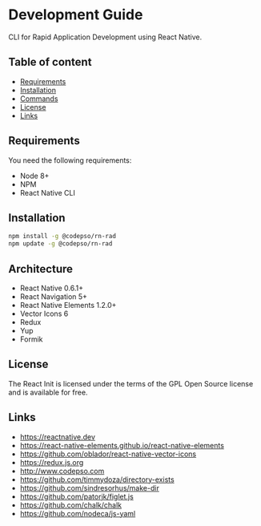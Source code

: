 # Development Guide
CLI for Rapid Application Development using React Native.
## Table of content
- [Requirements](#requirements)
- [Installation](#installation)
- [Commands](#commands)
- [License](#license)
- [Links](#links)
## Requirements
You need the following requirements:
 - Node 8+
 - NPM
 - React Native CLI
## Installation
```bash
npm install -g @codepso/rn-rad
npm update -g @codepso/rn-rad
```
## Architecture
- React Native 0.6.1+
- React Navigation 5+
- React Native Elements 1.2.0+
- Vector Icons 6
- Redux
- Yup
- Formik 
## License
The React Init is licensed under the terms of the GPL Open Source license and is available for free.

## Links
- https://reactnative.dev
- https://react-native-elements.github.io/react-native-elements
- https://github.com/oblador/react-native-vector-icons
- https://redux.js.org
- http://www.codepso.com
- https://github.com/timmydoza/directory-exists
- https://github.com/sindresorhus/make-dir
- https://github.com/patorjk/figlet.js
- https://github.com/chalk/chalk
- https://github.com/nodeca/js-yaml

